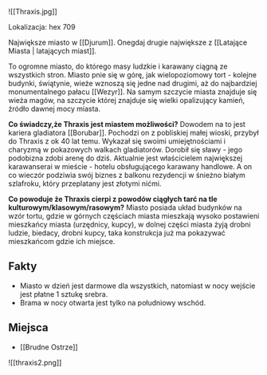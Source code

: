 ![[Thraxis.jpg]]


Lokalizacja: hex 709

Największe miasto w [[Djurum]].  Onegdaj drugie największe z [[Latające Miasta | latających miast]]. 


To ogromne miasto, do którego masy ludzkie i karawany ciągną ze wszystkich stron. Miasto pnie się w górę, jak wielopoziomowy tort - kolejne budynki, świątynie, wieże wznoszą się jedne nad drugimi, aż do najbardziej monumentalnego pałacu [[Wezyr]].
Na samym szczycie miasta znajduje się wieża magów, na szczycie której znajduje się wielki opalizujący kamień, źródło dawnej mocy miasta.

**Co świadczy,że Thraxis jest miastem możliwości?**
Dowodem na to jest kariera gladiatora [[Borubar]]. 
Pochodzi on z pobliskiej małej wioski, przybył do Thraxis z ok 40 lat temu. Wykazał się swoimi umiejętnościami i charyzmą w pokazowych walkach gladiatorów. Dorobił się sławy - jego podobizna zdobi arenę do dziś. Aktualnie jest właścicielem największej karawanserai w mieście - hotelu obsługującego karawany handlowe. A on co wieczór podziwia swój biznes z balkonu rezydencji w śnieżno białym szlafroku, który przeplatany jest złotymi nićmi. 

**Co powoduje że Thraxis cierpi z powodów ciągłych tarć na tle kulturowym/klasowym/rasowym?**
Miasto posiada układ budynków na wzór tortu, gdzie w górnych częściach miasta mieszkają wysoko postawieni mieszkańcy miasta (urzędnicy, kupcy), w dolnej części miasta żyją drobni ludzie, biedacy, drobni kupcy, taka konstrukcja już ma pokazywać mieszkańcom gdzie ich miejsce.

## Fakty
* Miasto w dzień jest darmowe dla wszystkich, natomiast w nocy wejście jest płatne 1 sztukę srebra.
* Brama w nocy otwarta jest tylko na południowy wschód.


## Miejsca

* [[Brudne Ostrze]]



![[thraxis2.png]]